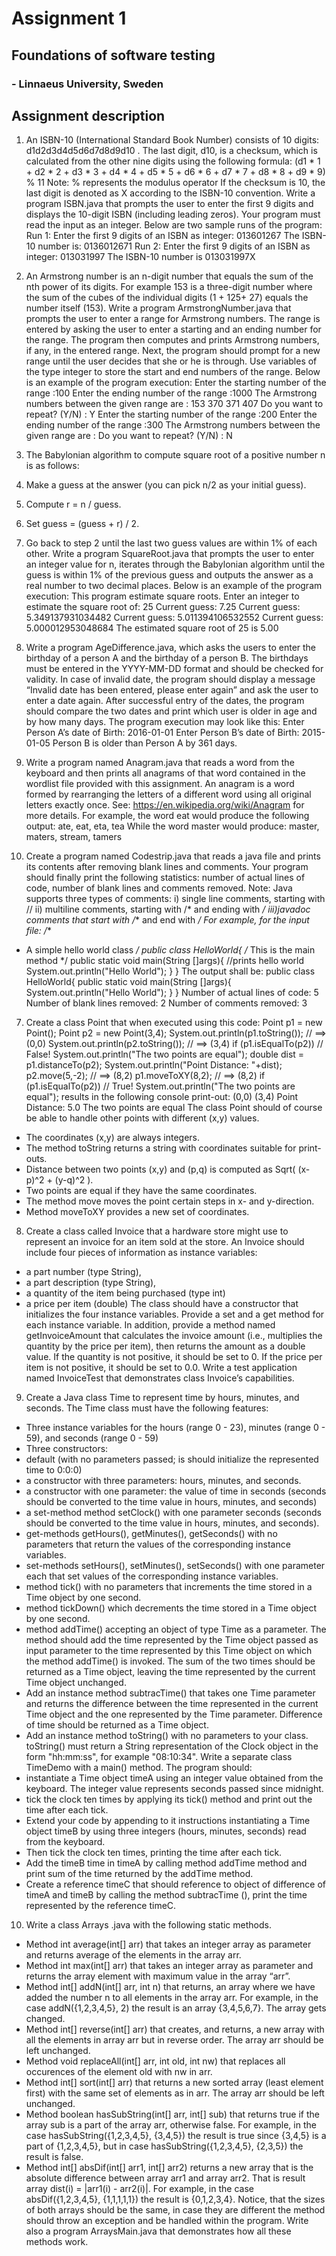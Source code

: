 # Assignment 1 
## Foundations of software testing 
### - Linnaeus University, Sweden

## Assignment description

1. An ISBN-10 (International Standard Book Number) consists of 10 digits: d1d2d3d4d5d6d7d8d9d10
.
The last digit, d10, is a checksum, which is calculated from the other nine digits using the
following formula:
(d1 * 1 + d2 * 2 + d3 * 3 + d4 * 4 + d5 * 5 + d6 * 6 + d7 * 7 + d8 * 8 + d9 * 9) % 11
Note: % represents the modulus operator
If the checksum is 10, the last digit is denoted as X according to the ISBN-10 convention.
Write a program ISBN.java that prompts the user to enter the first 9 digits and displays the
10-digit ISBN (including leading zeros). Your program must read the input as an integer. Below
are two sample runs of the program:
Run 1:
Enter the first 9 digits of an ISBN as integer: 013601267
The ISBN-10 number is: 0136012671
Run 2:
Enter the first 9 digits of an ISBN as integer: 013031997
The ISBN-10 number is 013031997X

2. An Armstrong number is an n-digit number that equals the sum of the nth
 power of its digits. For
example 153 is a three-digit number where the sum of the cubes of the individual digits (1 + 125+ 27) equals the number itself (153).
Write a program ArmstrongNumber.java that prompts the user to enter a range for Armstrong
numbers. The range is entered by asking the user to enter a starting and an ending number for
the range. The program then computes and prints Armstrong numbers, if any, in the entered
range. Next, the program should prompt for a new range until the user decides that she or he is
through. Use variables of the type integer to store the start and end numbers of the range. Below
is an example of the program execution:
Enter the starting number of the range :100
Enter the ending number of the range :1000
The Armstrong numbers between the given range are :
153
370
371
407
Do you want to repeat? (Y/N) : Y
Enter the starting number of the range :200
Enter the ending number of the range :300
The Armstrong numbers between the given range are :
Do you want to repeat? (Y/N) : N

3. The Babylonian algorithm to compute square root of a positive number n is as follows:
1. Make a guess at the answer (you can pick n/2 as your initial guess).
2. Compute r = n / guess.
3. Set guess = (guess + r) / 2.
4. Go back to step 2 until the last two guess values are within 1% of each other.
Write a program SquareRoot.java that prompts the user to enter an integer value for n, iterates
through the Babylonian algorithm until the guess is within 1% of the previous guess and outputs
the answer as a real number to two decimal places.
Below is an example of the program execution:
This program estimate square roots.
Enter an integer to estimate the square root of: 25
Current guess: 7.25
Current guess: 5.349137931034482
Current guess: 5.011394106532552
Current guess: 5.000012953048684
The estimated square root of 25 is 5.00


4. Write a program AgeDifference.java, which asks the users to enter the birthday of a person A
and the birthday of a person B. The birthdays must be entered in the YYYY-MM-DD format
and should be checked for validity. In case of invalid date, the program should display a
message “Invalid date has been entered, please enter again” and ask the user to enter a date
again. After successful entry of the dates, the program should compare the two dates and print
which user is older in age and by how many days. The program execution may look like this:
Enter Person A’s date of Birth: 2016-01-01
Enter Person B’s date of Birth: 2015-01-05
Person B is older than Person A by 361 days.

5. Write a program named Anagram.java that reads a word from the keyboard and then prints all
anagrams of that word contained in the wordlist file provided with this assignment.
An anagram is a word formed by rearranging the letters of a different word using all original
letters exactly once. See: https://en.wikipedia.org/wiki/Anagram for more details.
For example, the word eat would produce the following output:
ate, eat, eta, tea
While the word master would produce:
master, maters, stream, tamers

6. Create a program named Codestrip.java that reads a java file and prints its contents after
removing blank lines and comments. Your program should finally print the following statistics:
number of actual lines of code, number of blank lines and comments removed.
Note: Java supports three types of comments:
i) single line comments, starting with //
ii) multiline comments, starting with /* and ending with */
iii)javadoc comments that start with /** and end with */
For example, for the input file:
/**
 * A simple hello world class
 */
public class HelloWorld{
/*
This is the main method
*/
public static void main(String []args){
//prints hello world
System.out.println("Hello World");
}
}
The output shall be:
public class HelloWorld{
public static void main(String []args){
System.out.println("Hello World");
}
}
Number of actual lines of code: 5
Number of blank lines removed: 2
Number of comments removed: 3


7. Create a class Point that when executed using this code:
Point p1 = new Point();
Point p2 = new Point(3,4);
System.out.println(p1.toString()); // ==> (0,0)
System.out.println(p2.toString()); // ==> (3,4)
if (p1.isEqualTo(p2)) // False!
System.out.println("The two points are equal");
double dist = p1.distanceTo(p2);
System.out.println("Point Distance: "+dist);
p2.move(5,-2); // ==> (8,2)
p1.moveToXY(8,2); // ==> (8,2)
if (p1.isEqualTo(p2)) // True!
System.out.println("The two points are equal");
results in the following console print-out:
(0,0)
(3,4)
Point Distance: 5.0
The two points are equal
The class Point should of course be able to handle other points with different (x,y) values.
- The coordinates (x,y) are always integers.
- The method toString returns a string with coordinates suitable for print-outs.
- Distance between two points (x,y) and (p,q) is computed as Sqrt( (x-p)^2 + (y-q)^2 ).
- Two points are equal if they have the same coordinates.
- The method move moves the point certain steps in x- and y-direction.
- Method moveToXY provides a new set of coordinates.

8. Create a class called Invoice that a hardware store might use to represent an invoice for an item
sold at the store. An Invoice should include four pieces of information as instance variables:
- a part number (type String),
- a part description (type String),
- a quantity of the item being purchased (type int)
- a price per item (double)
The class should have a constructor that initializes the four instance variables. Provide a set and
a get method for each instance variable. In addition, provide a method named getInvoiceAmount
that calculates the invoice amount (i.e., multiplies the quantity by the price per item), then
returns the amount as a double value. If the quantity is not positive, it should be set to 0. If the
price per item is not positive, it should be set to 0.0. Write a test application named InvoiceTest
that demonstrates class Invoice’s capabilities.


9. Create a Java class Time to represent time by hours, minutes, and seconds. The Time class must
have the following features:
- Three instance variables for the hours (range 0 - 23), minutes (range 0 - 59), and seconds
(range 0 - 59)
- Three constructors:
- default (with no parameters passed; is should initialize the represented time to 0:0:0)
- a constructor with three parameters: hours, minutes, and seconds.
- a constructor with one parameter: the value of time in seconds (seconds should be
converted to the time value in hours, minutes, and seconds)
- a set-method method setClock() with one parameter seconds (seconds should be converted
to the time value in hours, minutes, and seconds).
- get-methods getHours(), getMinutes(), getSeconds() with no parameters that return the
values of the corresponding instance variables.
- set-methods setHours(), setMinutes(), setSeconds() with one parameter each that set values
of the corresponding instance variables.
- method tick() with no parameters that increments the time stored in a Time object by one
second.
- method tickDown() which decrements the time stored in a Time object by one second.
- method addTime() accepting an object of type Time as a parameter. The method should add
the time represented by the Time object passed as input parameter to the time represented by
this Time object on which the method addTime() is invoked. The sum of the two times
should be returned as a Time object, leaving the time represented by the current Time object
unchanged.
- Add an instance method subtracTime() that takes one Time parameter and returns the
difference between the time represented in the current Time object and the one represented
by the Time parameter. Difference of time should be returned as a Time object.
- Add an instance method toString() with no parameters to your class. toString() must return a
String representation of the Clock object in the form "hh:mm:ss", for example "08:10:34".
Write a separate class TimeDemo with a main() method. The program should:
- instantiate a Time object timeA using an integer value obtained from the keyboard. The
integer value represents seconds passed since midnight.
- tick the clock ten times by applying its tick() method and print out the time after each tick.
- Extend your code by appending to it instructions instantiating a Time object timeB by using
three integers (hours, minutes, seconds) read from the keyboard.
- Then tick the clock ten times, printing the time after each tick.
- Add the timeB time in timeA by calling method addTime method and print sum of the time
returned by the addTime method.
- Create a reference timeC that should reference to object of difference of timeA and timeB
by calling the method subtracTime (), print the time represented by the reference timeC.

10. Write a class Arrays .java with the following static methods.
- Method int average(int[] arr) that takes an integer array as parameter and returns average of the
elements in the array arr.
- Method int max(int[] arr) that takes an integer array as parameter and returns the array element
with maximum value in the array “arr”.
- Method int[] addN(int[] arr, int n) that returns, an array where we have added the number n to all
elements in the array arr. For example, in the case addN({1,2,3,4,5}, 2) the result is an array
{3,4,5,6,7}. The array gets changed.
- Method int[] reverse(int[] arr) that creates, and returns, a new array with all the elements in
array arr but in reverse order. The array arr should be left unchanged.
- Method void replaceAll(int[] arr, int old, int nw) that replaces all occurences of the element old with
nw in arr.
- Method int[] sort(int[] arr) that returns a new sorted array (least element first) with the same set
of elements as in arr. The array arr should be left unchanged.
- Method boolean hasSubString(int[] arr, int[] sub) that returns true if the array sub is a part of the
array arr, otherwise false. For example, in the case hasSubString({1,2,3,4,5}, {3,4,5}) the result is
true since {3,4,5} is a part of {1,2,3,4,5}, but in case hasSubString({1,2,3,4,5}, {2,3,5}) the result is
false.
- Method int[] absDif(int[] arr1, int[] arr2) returns a new array that is the absolute difference
between array arr1 and array arr2. That is result array dist(i) = |arr1(i) - arr2(i)|. For example,
in the case absDif({1,2,3,4,5}, {1,1,1,1,1}) the result is {0,1,2,3,4}. Notice, that the sizes of both
arrays should be the same, in case they are different the method should throw an exception
and be handled within the program.
Write also a program ArraysMain.java that demonstrates how all these methods work.